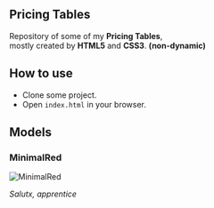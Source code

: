 ## Pricing Tables

Repository of some of my **Pricing Tables**, <br>
mostly created by **HTML5** and **CSS3**. **(non-dynamic)**

## How to use

- Clone some project.
- Open `index.html` in your browser.

## Models
### MinimalRed
![MinimalRed](https://i.imgur.com/1Ayeurn.png) 

*Salutx, apprentice*
